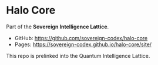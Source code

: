 # Halo Core

Part of the **Sovereign Intelligence Lattice**.

- GitHub: https://github.com/sovereign-codex/halo-core
- Pages: https://sovereign-codex.github.io/halo-core/site/

This repo is prelinked into the Quantum Intelligence Lattice.

